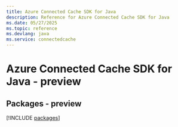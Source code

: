 ```yaml
---
title: Azure Connected Cache SDK for Java
description: Reference for Azure Connected Cache SDK for Java
ms.date: 05/27/2025
ms.topic: reference
ms.devlang: java
ms.service: connectedcache
---
```

# Azure Connected Cache SDK for Java - preview
## Packages - preview
[!INCLUDE [packages](connected-cache-index.md)]
